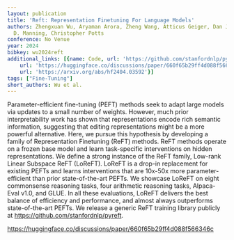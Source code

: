 ```yaml
---
layout: publication
title: 'Reft: Representation Finetuning For Language Models'
authors: Zhengxuan Wu, Aryaman Arora, Zheng Wang, Atticus Geiger, Dan Jurafsky, Christopher
  D. Manning, Christopher Potts
conference: No Venue
year: 2024
bibkey: wu2024reft
additional_links: [{name: Code, url: 'https://github.com/stanfordnlp/pyreft'}, {name: Code,
    url: 'https://huggingface.co/discussions/paper/660f65b29ff4d088f566346c'}, {name: Paper,
    url: 'https://arxiv.org/abs/hf2404.03592'}]
tags: ["Fine-Tuning"]
short_authors: Wu et al.
---
```

Parameter-efficient fine-tuning (PEFT) methods seek to adapt large models via updates to a small number of weights. However, much prior interpretability work has shown that representations encode rich semantic information, suggesting that editing representations might be a more powerful alternative. Here, we pursue this hypothesis by developing a family of Representation Finetuning (ReFT) methods. ReFT methods operate on a frozen base model and learn task-specific interventions on hidden representations. We define a strong instance of the ReFT family, Low-rank Linear Subspace ReFT (LoReFT). LoReFT is a drop-in replacement for existing PEFTs and learns interventions that are 10x-50x more parameter-efficient than prior state-of-the-art PEFTs. We showcase LoReFT on eight commonsense reasoning tasks, four arithmetic reasoning tasks, Alpaca-Eval v1.0, and GLUE. In all these evaluations, LoReFT delivers the best balance of efficiency and performance, and almost always outperforms state-of-the-art PEFTs. We release a generic ReFT training library publicly at https://github.com/stanfordnlp/pyreft.

https://huggingface.co/discussions/paper/660f65b29ff4d088f566346c